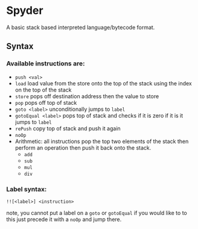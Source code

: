 # Spyder
A basic stack based interpreted language/bytecode format.

## Syntax
### Available instructions are:
- `push <val>`
- `load` load value from the store onto the top of the stack using the index on
  the top of the stack
- `store` pops off destination address then the value to store
- `pop` pops off top of stack
- `goto <label>` unconditionally jumps to `label`
- `gotoEqual <label>` pops top of stack and checks if it is zero if it is it
  jumps to `label`
- `rePush` copy top of stack and push it again
- `noOp`
- Arithmetic: all instructions pop the top two elements of the stack then
  perform an operation then push it back onto the stack.
  - `add`
  - `sub`
  - `mul`
  - `div`

### Label syntax:
```
!![<label>] <instruction>
```
note, you cannot put a label on a `goto` or `gotoEqual` if you would like to
to this just precede it with a `noOp` and jump there.